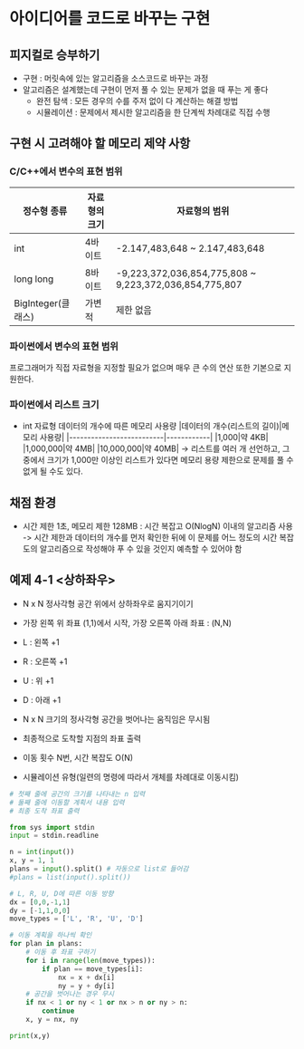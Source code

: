 # 아이디어를 코드로 바꾸는 구현
## 피지컬로 승부하기
- 구현 : 머릿속에 있는 알고리즘을 소스코드로 바꾸는 과정
- 알고리즘은 설계했는데 구현이 먼저 풀 수 있는 문제가 없을 때 푸는 게 좋다
	- 완전 탐색 : 모든 경우의 수를 주저 없이 다 계산하는 해결 방법
	- 시뮬레이션 : 문제에서 제시한 알고리즘을 한 단계씩 차례대로 직접 수행

## 구현 시 고려해야 할 메모리 제약 사항
### C/C++에서 변수의 표현 범위
|정수형 종류|자료형의 크기|자료형의 범위|
|----------|------------|------------|
|int|4바이트|-2.147,483,648 ~ 2.147,483,648|
|long long|8바이트|-9,223,372,036,854,775,808 ~ 9,223,372,036,854,775,807|
|BigInteger(클래스)|가변적|제한 없음|

### 파이썬에서 변수의 표현 범위
프로그래머가 직접 자료형을 지정할 필요가 없으며 매우 큰 수의 연산 또한 기본으로 지원한다.

### 파이썬에서 리스트 크기
- int 자료형 데이터의 개수에 따른 메모리 사용량
|데이터의 개수(리스트의 길이)|메모리 사용량|
|--------------------------|------------|
|1,000|약 4KB|
|1,000,000|약 4MB|
|10,000,000|약 40MB|
-> 리스트를 여러 개 선언하고, 그중에서 크기가 1,000만 이상인 리스트가 있다면 메모리 용량 제한으로 문제를 풀 수 없게 될 수도 있다.

## 채점 환경
- 시간 제한 1초, 메모리 제한 128MB : 시간 복잡고 O(NlogN) 이내의 알고리즘 사용
-> 시간 제한과 데이터의 개수를 먼저 확인한 뒤에 이 문제를 어느 정도의 시간 복잡도의 알고리즘으로 작성해야 푸 수 있을 것인지 예측할 수 있어야 함

## 예제 4-1 <상하좌우>
- N x N 정사각형 공간 위에서 상하좌우로 움지기이기
- 가장 왼쪽 위 좌표 (1,1)에서 시작, 가장 오른쪽 아래 좌표 : (N,N)
- L : 왼쪽 +1
- R : 오른쪽 +1
- U : 위 +1
- D : 아래 +1
- N x N 크기의 정사각형 공간을 벗어나는 움직임은 무시됨
- 최종적으로 도착할 지점의 좌표 출력

- 이동 횟수 N번, 시간 복잡도 O(N)
- 시뮬레이션 유형(일련의 명령에 따라서 개체를 차례대로 이동시킴)
```python
# 첫째 줄에 공간의 크기를 나타내는 n 입력
# 둘째 줄에 이동할 계획서 내용 입력
# 최종 도착 좌표 출력

from sys import stdin
input = stdin.readline

n = int(input())
x, y = 1, 1
plans = input().split() # 자동으로 list로 들어감
#plans = list(input().split())

# L, R, U, D에 따른 이동 방향
dx = [0,0,-1,1]
dy = [-1,1,0,0]
move_types = ['L', 'R', 'U', 'D']

# 이동 계획을 하나씩 확인
for plan in plans:
    # 이동 후 좌표 구하기
    for i in range(len(move_types)):
        if plan == move_types[i]:
            nx = x + dx[i]
            ny = y + dy[i]
    # 공간을 벗어나는 경우 무시
    if nx < 1 or ny < 1 or nx > n or ny > n:
        continue
    x, y = nx, ny

print(x,y)
```